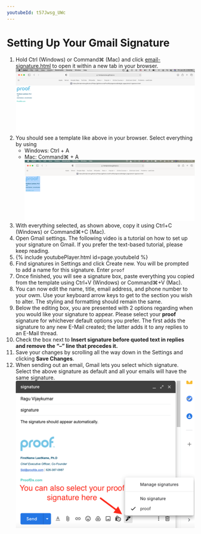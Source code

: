 ```yaml
---
youtubeId: t57Jwsg_UWc
---
```


# Setting Up Your Gmail Signature


1. Hold Ctrl (Windows) or Command⌘ (Mac) and click [email-signature.html](https://htmlpreview.github.io/?https://github.com/ProofDx/signature/blob/gh-pages/email-signature.html) to open it within a new tab in your browser.   
    ![browser0](images/browser0.png)
2. You should see a template like above in your browser. Select everything by using 
    - Windows: Ctrl + A
    - Mac: Command⌘ + A
    ![browser1](images/browser1.png)
3. With everything selected, as shown above, copy it using Ctrl+C (Windows) or Command⌘+C (Mac). 
4. Open Gmail settings. The following video is a tutorial on how to set up your signature on Gmail. If you prefer the text-based tutorial, please keep reading.  
5. {% include youtubePlayer.html id=page.youtubeId %}
6. Find signatures in Settings and click Create new. You will be prompted to add a name for this signature. Enter `proof`
7. Once finished, you will see a signature box, paste everything you copied from the template using Ctrl+V (Windows) or Command⌘+V (Mac). 
7. You can now edit the name, title, email address, and phone number to your owm. Use your keyboard arrow keys to get to the section you wish to alter. The styling and formatting should remain the same.
8. Below the editing box, you are presented with 2 options regarding when you would like your signature to appear. Please select your **proof** signature for whichever default options you prefer. The first adds the signature to any new E-Mail created; the latter adds it to any replies to an E-Mail thread.
9. Check the box next to **Insert signature before quoted text in replies and remove the “–” line that precedes it.**
10. Save your changes by scrolling all the way down in the Settings and clicking **Save Changes**.
11. When sending out an email, Gmail lets you select which signature. Select the above signature as default and all your emails will have the same signature. ![setting4](images/setting4.png)
